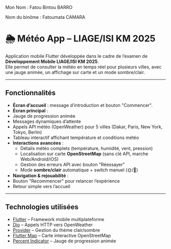 Mon Nom : Fatou Bintou BARRO

Nom du binôme : Fatoumata CAMARA


# 🌦️ Météo App – LIAGE/ISI KM 2025

Application mobile Flutter développée dans le cadre de l’examen de **Développement Mobile LIAGE/ISI KM 2025**.  
Elle permet de consulter la météo en temps réel pour plusieurs villes, avec une jauge animée, un affichage sur carte et un mode sombre/clair.  

---

##  Fonctionnalités

-  **Écran d’accueil** : message d’introduction et bouton "Commencer".  
-  **Écran principal** :  
  - Jauge de progression animée  
  - Messages dynamiques d’attente  
  - Appels API météo (OpenWeather) pour 5 villes (Dakar, Paris, New York, Tokyo, Berlin)  
  - Tableau interactif affichant température et conditions météo  
- **Interactions avancées** :  
  - Détails météo complets (température, humidité, vent, pression)  
  - Localisation sur carte **OpenStreetMap** (sans clé API, marche Web/Android/iOS)  
  - Gestion des erreurs API avec bouton "Réessayer"  
  - Mode **sombre/clair** automatique + switch manuel (🌞/🌙)  
-  **Navigation & rejouabilité** :  
  - Bouton "Recommencer" pour relancer l’expérience  
  - Retour simple vers l’accueil  

---

##  Technologies utilisées

- [Flutter](https://flutter.dev) – Framework mobile multiplateforme  
- [Dio](https://pub.dev/packages/dio) – Appels HTTP vers OpenWeather  
- [Provider](https://pub.dev/packages/provider) – Gestion du thème clair/sombre  
- [Flutter Map](https://pub.dev/packages/flutter_map) – Carte interactive OpenStreetMap  
- [Percent Indicator](https://pub.dev/packages/percent_indicator) – Jauge de progression animée  


